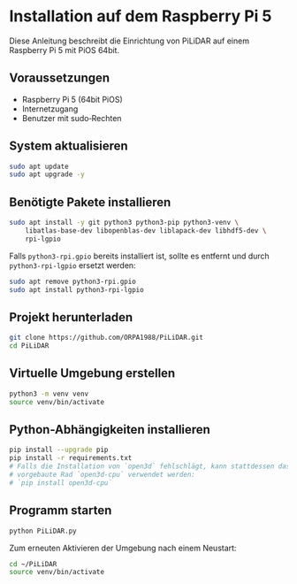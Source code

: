 # Installation auf dem Raspberry Pi 5

Diese Anleitung beschreibt die Einrichtung von PiLiDAR auf einem Raspberry Pi 5 mit PiOS 64bit.

## Voraussetzungen
* Raspberry Pi 5 (64bit PiOS)
* Internetzugang
* Benutzer mit sudo‑Rechten

## System aktualisieren
```bash
sudo apt update
sudo apt upgrade -y
```

## Benötigte Pakete installieren
```bash
sudo apt install -y git python3 python3-pip python3-venv \
    libatlas-base-dev libopenblas-dev liblapack-dev libhdf5-dev \
    rpi-lgpio
```

Falls `python3-rpi.gpio` bereits installiert ist, sollte es entfernt und
durch `python3-rpi-lgpio` ersetzt werden:

```bash
sudo apt remove python3-rpi.gpio
sudo apt install python3-rpi-lgpio
```

## Projekt herunterladen
```bash
git clone https://github.com/ORPA1988/PiLiDAR.git
cd PiLiDAR
```

## Virtuelle Umgebung erstellen
```bash
python3 -m venv venv
source venv/bin/activate
```

## Python-Abhängigkeiten installieren
```bash
pip install --upgrade pip
pip install -r requirements.txt
# Falls die Installation von `open3d` fehlschlägt, kann stattdessen das
# vorgebaute Rad `open3d-cpu` verwendet werden:
# `pip install open3d-cpu`
```

## Programm starten
```bash
python PiLiDAR.py
```

Zum erneuten Aktivieren der Umgebung nach einem Neustart:
```bash
cd ~/PiLiDAR
source venv/bin/activate
```
